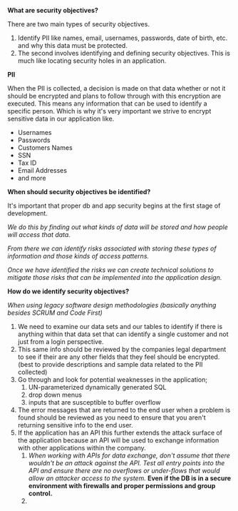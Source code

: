 
**What are security objectives?**

There are two main types of security objectives.

1. Identify PII like names, email, usernames, passwords, date of birth, etc. and why this data must be protected.
2. The second involves identifying and defining security objectives. This is much like locating security holes in an application.

**PII**

When the PII is collected, a decision is made on that data whether or not it should be encrypted and plans to follow through with this encryption are executed. This means any information that can be used to identify a specific person. Which is why it's very important we strive to encrypt sensitive data in our application like. 

- Usernames
- Passwords
- Customers Names
- SSN
- Tax ID
- Email Addresses 
- and more

**When should security objectives be identified?**

It's important that proper db and app security begins at the first stage of development. 

_We do this by finding out what kinds of data will be stored and how people will access that data._

_From there we can identify risks associated with storing these types of information and those kinds of access patterns._

_Once we have identified the risks we can create technical solutions to mitigate those risks that can be implemented into the application design._

**How do we identify security objectives?**

_When using legacy software design methodologies (basically anything besides SCRUM and Code First)_ 

1. We need to examine our data sets and our tables to identify if there is anything within that data set that can identify a single customer and not just from a login perspective.
2. This same info should be reviewed by the companies legal department to see if their are any other fields that they feel should be encrypted. (best to provide descriptions and sample data related to the PII collected)
3. Go through and look for potential weaknesses in the application;
    1. UN-parameterized dynamically generated SQL 
    2. drop down menus
    3. inputs that are susceptible to buffer overflow
4. The error messages that are returned to the end user when a problem is found should be reviewed as you need to ensure that you aren't returning sensitive info to the end user.
5. If the application has an API this further extends the attack surface of the application because an API will be used to exchange information with other applications within the company.
    1. _When working with APIs for data exchange, don't assume that there wouldn't be an attack against the API. Test all entry points into the API and ensure there are no overflows or under-flows that would allow an attacker access to the system._ **Even if the DB is in a secure environment with firewalls and proper permissions and group control.**
    2. 